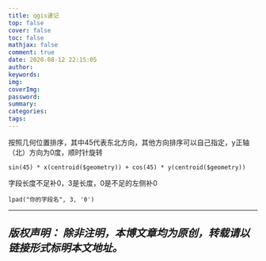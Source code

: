 ```yaml
---
title: qgis速记
top: false
cover: false
toc: false
mathjax: false
comment: true
date: 2020-08-12 22:15:05
author:
keywords:
img:
coverImg:
password:
summary:
categories:
tags:
---
```


按照几何位置排序，其中45代表东北方向，其他方向排序可以自己指定，y正轴（北）方向为0度，顺时针旋转
```
sin(45) * x(centroid($geometry)) + cos(45) * y(centroid($geometry))
```

字段长度不足补0，3是长度，0是不足的左侧补0
```
lpad("你的字段名", 3, '0')
```

---
*版权声明：*
*除非注明，本博文章均为原创，转载请以链接形式标明本文地址。*
---